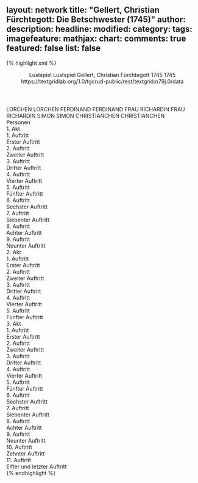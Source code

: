 layout: network
title: "Gellert, Christian Fürchtegott: Die Betschwester (1745)"
author:
description:
headline:
modified:
category:
tags:
imagefeature:
mathjax:
chart:
comments: true
featured: false
list: false
---
{% highlight xml %}
<?xml-model href="http://raw.githubusercontent.com/DLiNa/project/master/rules/lina.rnc"?><?xml-model href="http://raw.githubusercontent.com/DLiNa/project/master/rules/lina.sch"?>
<play xmlns="http://lina.digital">
  <header>
    <title>Die Betschwester</title>
    <subtitle>Lustspiel</subtitle>
    <genretitle>Lustspiel</genretitle>
    <author>Gellert, Christian Fürchtegott</author>
    <date type="print" when="1745">1745</date>
    <date type="premiere" when="1745">1745</date>
    <date type="written"/>
    <source>https://textgridlab.org/1.0/tgcrud-public/rest/textgrid:n79j.0/data</source>
  </header>
  <personae>
    <character>
      <name>LORCHEN</name>
      <alias xml:id="lorchen">
        <name>LORCHEN</name>
      </alias>
    </character>
    <character>
      <name>FERDINAND</name>
      <alias xml:id="ferdinand">
        <name>FERDINAND</name>
      </alias>
    </character>
    <character>
      <name>FRAU RICHARDIN</name>
      <alias xml:id="frau_richardin">
        <name>FRAU RICHARDIN</name>
      </alias>
    </character>
    <character>
      <name>SIMON</name>
      <alias xml:id="simon">
        <name>SIMON</name>
      </alias>
    </character>
    <character>
      <name>CHRISTIANCHEN</name>
      <alias xml:id="christianchen">
        <name>CHRISTIANCHEN</name>
      </alias>
    </character>
  </personae>
  <text>
    <div>
      <head>Personen</head>
    </div>
    <div>
      <head>1. Akt</head>
      <div>
        <head>1. Auftritt</head>
        <div>
          <head>Erster Auftritt</head>
          <sp who="#lorchen">
            <amount n="17" unit="speech_acts"/>
            <amount n="880" unit="words"/>
            <amount n="2" unit="lines"/>
            <amount n="4751" unit="chars"/>
          </sp>
          <sp who="#ferdinand">
            <amount n="16" unit="speech_acts"/>
            <amount n="645" unit="words"/>
            <amount n="5" unit="lines"/>
            <amount n="3526" unit="chars"/>
          </sp>
        </div>
      </div>
      <div>
        <head>2. Auftritt</head>
        <div>
          <head>Zweiter Auftritt</head>
          <sp who="#frau_richardin">
            <amount n="9" unit="speech_acts"/>
            <amount n="581" unit="words"/>
            <amount n="1" unit="lines"/>
            <amount n="3211" unit="chars"/>
          </sp>
          <sp who="#ferdinand">
            <amount n="8" unit="speech_acts"/>
            <amount n="363" unit="words"/>
            <amount n="2" unit="lines"/>
            <amount n="2077" unit="chars"/>
          </sp>
        </div>
      </div>
      <div>
        <head>3. Auftritt</head>
        <div>
          <head>Dritter Auftritt</head>
          <sp who="#lorchen">
            <amount n="1" unit="speech_acts"/>
            <amount n="20" unit="words"/>
            <amount n="117" unit="chars"/>
          </sp>
          <sp who="#frau_richardin">
            <amount n="1" unit="speech_acts"/>
            <amount n="46" unit="words"/>
            <amount n="258" unit="chars"/>
          </sp>
        </div>
      </div>
      <div>
        <head>4. Auftritt</head>
        <div>
          <head>Vierter Auftritt</head>
          <sp who="#lorchen">
            <amount n="10" unit="speech_acts"/>
            <amount n="526" unit="words"/>
            <amount n="2994" unit="chars"/>
          </sp>
          <sp who="#ferdinand">
            <amount n="9" unit="speech_acts"/>
            <amount n="341" unit="words"/>
            <amount n="3" unit="lines"/>
            <amount n="1809" unit="chars"/>
          </sp>
        </div>
      </div>
      <div>
        <head>5. Auftritt</head>
        <div>
          <head>Fünfter Auftritt</head>
          <sp who="#frau_richardin">
            <amount n="1" unit="speech_acts"/>
            <amount n="131" unit="words"/>
            <amount n="714" unit="chars"/>
          </sp>
        </div>
      </div>
      <div>
        <head>6. Auftritt</head>
        <div>
          <head>Sechster Auftritt</head>
          <sp who="#frau_richardin">
            <amount n="11" unit="speech_acts"/>
            <amount n="634" unit="words"/>
            <amount n="2" unit="lines"/>
            <amount n="3578" unit="chars"/>
          </sp>
          <sp who="#ferdinand">
            <amount n="11" unit="speech_acts"/>
            <amount n="531" unit="words"/>
            <amount n="1" unit="lines"/>
            <amount n="2965" unit="chars"/>
          </sp>
        </div>
      </div>
      <div>
        <head>7. Auftritt</head>
        <div>
          <head>Siebenter Auftritt</head>
          <sp who="#simon">
            <amount n="1" unit="speech_acts"/>
            <amount n="14" unit="words"/>
            <amount n="1" unit="lines"/>
            <amount n="90" unit="chars"/>
          </sp>
          <sp who="#frau_richardin">
            <amount n="1" unit="speech_acts"/>
            <amount n="56" unit="words"/>
            <amount n="326" unit="chars"/>
          </sp>
        </div>
      </div>
      <div>
        <head>8. Auftritt</head>
        <div>
          <head>Achter Auftritt</head>
          <sp who="#simon">
            <amount n="10" unit="speech_acts"/>
            <amount n="437" unit="words"/>
            <amount n="3" unit="lines"/>
            <amount n="2419" unit="chars"/>
          </sp>
          <sp who="#ferdinand">
            <amount n="9" unit="speech_acts"/>
            <amount n="296" unit="words"/>
            <amount n="5" unit="lines"/>
            <amount n="1615" unit="chars"/>
          </sp>
        </div>
      </div>
      <div>
        <head>9. Auftritt</head>
        <div>
          <head>Neunter Auftritt</head>
          <sp who="#lorchen">
            <amount n="12" unit="speech_acts"/>
            <amount n="825" unit="words"/>
            <amount n="2" unit="lines"/>
            <amount n="4669" unit="chars"/>
          </sp>
          <sp who="#simon">
            <amount n="11" unit="speech_acts"/>
            <amount n="380" unit="words"/>
            <amount n="5" unit="lines"/>
            <amount n="2210" unit="chars"/>
          </sp>
          <sp who="#ferdinand">
            <amount n="3" unit="speech_acts"/>
            <amount n="48" unit="words"/>
            <amount n="2" unit="lines"/>
            <amount n="266" unit="chars"/>
          </sp>
        </div>
      </div>
    </div>
    <div>
      <head>2. Akt</head>
      <div>
        <head>1. Auftritt</head>
        <div>
          <head>Erster Auftritt</head>
          <sp who="#frau_richardin">
            <amount n="17" unit="speech_acts"/>
            <amount n="1223" unit="words"/>
            <amount n="1" unit="lines"/>
            <amount n="6820" unit="chars"/>
          </sp>
          <sp who="#simon">
            <amount n="17" unit="speech_acts"/>
            <amount n="456" unit="words"/>
            <amount n="7" unit="lines"/>
            <amount n="2572" unit="chars"/>
          </sp>
        </div>
      </div>
      <div>
        <head>2. Auftritt</head>
        <div>
          <head>Zweiter Auftritt</head>
          <sp who="#lorchen">
            <amount n="1" unit="speech_acts"/>
            <amount n="19" unit="words"/>
            <amount n="105" unit="chars"/>
          </sp>
          <sp who="#frau_richardin">
            <amount n="1" unit="speech_acts"/>
            <amount n="45" unit="words"/>
            <amount n="269" unit="chars"/>
          </sp>
        </div>
      </div>
      <div>
        <head>3. Auftritt</head>
        <div>
          <head>Dritter Auftritt</head>
          <sp who="#lorchen">
            <amount n="11" unit="speech_acts"/>
            <amount n="308" unit="words"/>
            <amount n="4" unit="lines"/>
            <amount n="1696" unit="chars"/>
          </sp>
          <sp who="#christianchen">
            <amount n="11" unit="speech_acts"/>
            <amount n="405" unit="words"/>
            <amount n="3" unit="lines"/>
            <amount n="2171" unit="chars"/>
          </sp>
        </div>
      </div>
      <div>
        <head>4. Auftritt</head>
        <div>
          <head>Vierter Auftritt</head>
          <sp who="#simon">
            <amount n="11" unit="speech_acts"/>
            <amount n="552" unit="words"/>
            <amount n="1" unit="lines"/>
            <amount n="3117" unit="chars"/>
          </sp>
          <sp who="#lorchen">
            <amount n="13" unit="speech_acts"/>
            <amount n="357" unit="words"/>
            <amount n="7" unit="lines"/>
            <amount n="2054" unit="chars"/>
          </sp>
          <sp who="#ferdinand">
            <amount n="5" unit="speech_acts"/>
            <amount n="122" unit="words"/>
            <amount n="1" unit="lines"/>
            <amount n="661" unit="chars"/>
          </sp>
        </div>
      </div>
      <div>
        <head>5. Auftritt</head>
        <div>
          <head>Fünfter Auftritt</head>
          <sp who="#christianchen">
            <amount n="18" unit="speech_acts"/>
            <amount n="434" unit="words"/>
            <amount n="10" unit="lines"/>
            <amount n="2267" unit="chars"/>
          </sp>
          <sp who="#lorchen">
            <amount n="12" unit="speech_acts"/>
            <amount n="267" unit="words"/>
            <amount n="4" unit="lines"/>
            <amount n="1503" unit="chars"/>
          </sp>
          <sp who="#ferdinand">
            <amount n="4" unit="speech_acts"/>
            <amount n="94" unit="words"/>
            <amount n="1" unit="lines"/>
            <amount n="527" unit="chars"/>
          </sp>
          <sp who="#simon">
            <amount n="13" unit="speech_acts"/>
            <amount n="363" unit="words"/>
            <amount n="6" unit="lines"/>
            <amount n="2057" unit="chars"/>
          </sp>
        </div>
      </div>
    </div>
    <div>
      <head>3. Akt</head>
      <div>
        <head>1. Auftritt</head>
        <div>
          <head>Erster Auftritt</head>
          <sp who="#frau_richardin">
            <amount n="8" unit="speech_acts"/>
            <amount n="528" unit="words"/>
            <amount n="2" unit="lines"/>
            <amount n="2982" unit="chars"/>
          </sp>
          <sp who="#christianchen">
            <amount n="7" unit="speech_acts"/>
            <amount n="129" unit="words"/>
            <amount n="5" unit="lines"/>
            <amount n="676" unit="chars"/>
          </sp>
        </div>
      </div>
      <div>
        <head>2. Auftritt</head>
        <div>
          <head>Zweiter Auftritt</head>
          <sp who="#lorchen">
            <amount n="15" unit="speech_acts"/>
            <amount n="690" unit="words"/>
            <amount n="5" unit="lines"/>
            <amount n="3859" unit="chars"/>
          </sp>
          <sp who="#frau_richardin">
            <amount n="15" unit="speech_acts"/>
            <amount n="896" unit="words"/>
            <amount n="4848" unit="chars"/>
          </sp>
        </div>
      </div>
      <div>
        <head>3. Auftritt</head>
        <div>
          <head>Dritter Auftritt</head>
          <sp who="#christianchen">
            <amount n="6" unit="speech_acts"/>
            <amount n="130" unit="words"/>
            <amount n="2" unit="lines"/>
            <amount n="729" unit="chars"/>
          </sp>
          <sp who="#frau_richardin">
            <amount n="6" unit="speech_acts"/>
            <amount n="334" unit="words"/>
            <amount n="1" unit="lines"/>
            <amount n="1853" unit="chars"/>
          </sp>
          <sp who="#lorchen">
            <amount n="1" unit="speech_acts"/>
            <amount n="11" unit="words"/>
            <amount n="1" unit="lines"/>
            <amount n="50" unit="chars"/>
          </sp>
        </div>
      </div>
      <div>
        <head>4. Auftritt</head>
        <div>
          <head>Vierter Auftritt</head>
          <sp who="#christianchen">
            <amount n="9" unit="speech_acts"/>
            <amount n="393" unit="words"/>
            <amount n="1" unit="lines"/>
            <amount n="2096" unit="chars"/>
          </sp>
          <sp who="#lorchen">
            <amount n="8" unit="speech_acts"/>
            <amount n="376" unit="words"/>
            <amount n="1" unit="lines"/>
            <amount n="2056" unit="chars"/>
          </sp>
        </div>
      </div>
      <div>
        <head>5. Auftritt</head>
        <div>
          <head>Fünfter Auftritt</head>
          <sp who="#ferdinand">
            <amount n="1" unit="speech_acts"/>
            <amount n="56" unit="words"/>
            <amount n="336" unit="chars"/>
          </sp>
          <sp who="#lorchen">
            <amount n="3" unit="speech_acts"/>
            <amount n="146" unit="words"/>
            <amount n="759" unit="chars"/>
          </sp>
          <sp who="#christianchen">
            <amount n="3" unit="speech_acts"/>
            <amount n="96" unit="words"/>
            <amount n="494" unit="chars"/>
          </sp>
        </div>
      </div>
      <div>
        <head>6. Auftritt</head>
        <div>
          <head>Sechster Auftritt</head>
          <sp who="#lorchen">
            <amount n="2" unit="speech_acts"/>
            <amount n="83" unit="words"/>
            <amount n="431" unit="chars"/>
          </sp>
          <sp who="#ferdinand">
            <amount n="1" unit="speech_acts"/>
            <amount n="59" unit="words"/>
            <amount n="307" unit="chars"/>
          </sp>
        </div>
      </div>
      <div>
        <head>7. Auftritt</head>
        <div>
          <head>Siebenter Auftritt</head>
          <sp who="#frau_richardin">
            <amount n="1" unit="speech_acts"/>
            <amount n="89" unit="words"/>
            <amount n="527" unit="chars"/>
          </sp>
        </div>
      </div>
      <div>
        <head>8. Auftritt</head>
        <div>
          <head>Achter Auftritt</head>
          <sp who="#ferdinand">
            <amount n="10" unit="speech_acts"/>
            <amount n="526" unit="words"/>
            <amount n="2967" unit="chars"/>
          </sp>
          <sp who="#frau_richardin">
            <amount n="10" unit="speech_acts"/>
            <amount n="862" unit="words"/>
            <amount n="4704" unit="chars"/>
          </sp>
        </div>
      </div>
      <div>
        <head>9. Auftritt</head>
        <div>
          <head>Neunter Auftritt</head>
          <sp who="#simon">
            <amount n="3" unit="speech_acts"/>
            <amount n="145" unit="words"/>
            <amount n="2" unit="lines"/>
            <amount n="805" unit="chars"/>
          </sp>
          <sp who="#ferdinand">
            <amount n="3" unit="speech_acts"/>
            <amount n="90" unit="words"/>
            <amount n="1" unit="lines"/>
            <amount n="542" unit="chars"/>
          </sp>
        </div>
      </div>
      <div>
        <head>10. Auftritt</head>
        <div>
          <head>Zehnter Auftritt</head>
          <sp who="#lorchen">
            <amount n="5" unit="speech_acts"/>
            <amount n="169" unit="words"/>
            <amount n="1" unit="lines"/>
            <amount n="971" unit="chars"/>
          </sp>
          <sp who="#simon">
            <amount n="4" unit="speech_acts"/>
            <amount n="137" unit="words"/>
            <amount n="829" unit="chars"/>
          </sp>
          <sp who="#christianchen">
            <amount n="4" unit="speech_acts"/>
            <amount n="179" unit="words"/>
            <amount n="955" unit="chars"/>
          </sp>
          <sp who="#ferdinand">
            <amount n="1" unit="speech_acts"/>
            <amount n="72" unit="words"/>
            <amount n="418" unit="chars"/>
          </sp>
        </div>
      </div>
      <div>
        <head>11. Auftritt</head>
        <div>
          <head>Elfter und letzter Auftritt</head>
          <sp who="#lorchen">
            <amount n="7" unit="speech_acts"/>
            <amount n="840" unit="words"/>
            <amount n="4676" unit="chars"/>
          </sp>
          <sp who="#simon">
            <amount n="4" unit="speech_acts"/>
            <amount n="210" unit="words"/>
            <amount n="1207" unit="chars"/>
          </sp>
          <sp who="#ferdinand">
            <amount n="2" unit="speech_acts"/>
            <amount n="97" unit="words"/>
            <amount n="1" unit="lines"/>
            <amount n="565" unit="chars"/>
          </sp>
        </div>
      </div>
    </div>
  </text>
</play>
{% endhighlight %}